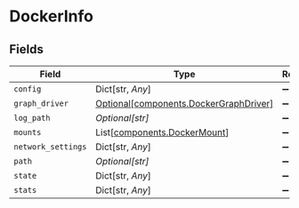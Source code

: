 # DockerInfo


## Fields

| Field                                                                                  | Type                                                                                   | Required                                                                               | Description                                                                            |
| -------------------------------------------------------------------------------------- | -------------------------------------------------------------------------------------- | -------------------------------------------------------------------------------------- | -------------------------------------------------------------------------------------- |
| `config`                                                                               | Dict[str, *Any*]                                                                       | :heavy_minus_sign:                                                                     | N/A                                                                                    |
| `graph_driver`                                                                         | [Optional[components.DockerGraphDriver]](../../models/components/dockergraphdriver.md) | :heavy_minus_sign:                                                                     | N/A                                                                                    |
| `log_path`                                                                             | *Optional[str]*                                                                        | :heavy_minus_sign:                                                                     | N/A                                                                                    |
| `mounts`                                                                               | List[[components.DockerMount](../../models/components/dockermount.md)]                 | :heavy_minus_sign:                                                                     | N/A                                                                                    |
| `network_settings`                                                                     | Dict[str, *Any*]                                                                       | :heavy_minus_sign:                                                                     | N/A                                                                                    |
| `path`                                                                                 | *Optional[str]*                                                                        | :heavy_minus_sign:                                                                     | N/A                                                                                    |
| `state`                                                                                | Dict[str, *Any*]                                                                       | :heavy_minus_sign:                                                                     | N/A                                                                                    |
| `stats`                                                                                | Dict[str, *Any*]                                                                       | :heavy_minus_sign:                                                                     | N/A                                                                                    |